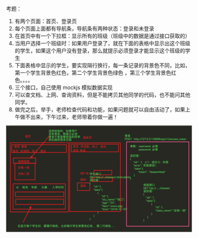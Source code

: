 考题：

1. 有两个页面：首页、登录页
2. 每个页面上面都有导航条，导航条有两种状态：登录和未登录
3. 在首页中有一个下拉框：显示所有的班级（班级中的数据是通过接口获取的）
4. 当用户选择一个班级时：如果用户登录了，就在下面的表格中显示出这个班级的学生，如果这个用户没有登录，那么就提示必须登录才能显示这个班级的学生
5. 下面表格中显示的学生，要实现隔行换行，每一条记录的背景色不同，比如，第一个学生背景色红色，第二个学生背景色绿色 ，第三个学生背景色红色。。。。
6. 三个接口，自己使用 mockjs 模拟数据实现
7. 可以查文档、上网、查询资料，但是不能拷贝其他同学的代码，也不能问其他同学。
8. 做完之后，举手，老师检查代码和功能，如果问题就可以自由活动了，如果上午做不出来，下午过来，老师带着你做一遍！



![image-20191023081516081](assets/image-20191023081516081.png)